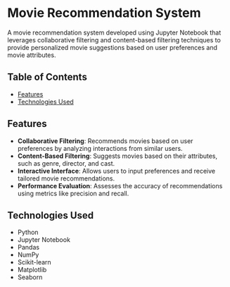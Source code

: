 # Movie Recommendation System

A movie recommendation system developed using Jupyter Notebook that leverages collaborative filtering and content-based filtering techniques to provide personalized movie suggestions based on user preferences and movie attributes.

## Table of Contents

- [Features](#features)
- [Technologies Used](#technologies-used)

## Features

- **Collaborative Filtering**: Recommends movies based on user preferences by analyzing interactions from similar users.
- **Content-Based Filtering**: Suggests movies based on their attributes, such as genre, director, and cast.
- **Interactive Interface**: Allows users to input preferences and receive tailored movie recommendations.
- **Performance Evaluation**: Assesses the accuracy of recommendations using metrics like precision and recall.

## Technologies Used

- Python
- Jupyter Notebook
- Pandas
- NumPy
- Scikit-learn
- Matplotlib
- Seaborn
